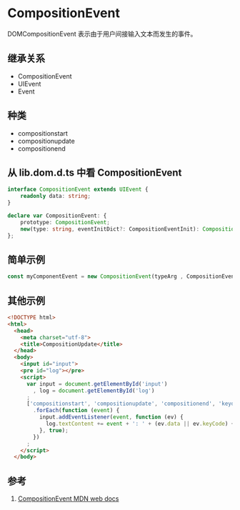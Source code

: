 # CompositionEvent

DOMCompositionEvent 表示由于用户间接输入文本而发生的事件。

## 继承关系

- CompositionEvent
- UIEvent
- Event

## 种类

- compositionstart
- compositionupdate
- compositionend

## 从 lib.dom.d.ts 中看 CompositionEvent

```ts
interface CompositionEvent extends UIEvent {
    readonly data: string;
}

declare var CompositionEvent: {
    prototype: CompositionEvent;
    new(type: string, eventInitDict?: CompositionEventInit): CompositionEvent;
};
```

## 简单示例

```ts
const myComponentEvent = new CompositionEvent(typeArg , CompositionEventInit)
```

## 其他示例

```html
<!DOCTYPE html>
<html>
  <head>
    <meta charset="utf-8">
    <title>CompositionUpdate</title>
  </head>
  <body>
    <input id="input">
    <pre id="log"></pre>
    <script>
      var input = document.getElementById('input')
        , log = document.getElementById('log')
      ;
      ['compositionstart', 'compositionupdate', 'compositionend', 'keydown']
        .forEach(function (event) {
          input.addEventListener(event, function (ev) {
            log.textContent += event + ': ' + (ev.data || ev.keyCode) + '\n';
          }, true);
        })
      ;
    </script>
  </body>
```

## 参考

1. [CompositionEvent MDN web docs](https://developer.mozilla.org/en-US/docs/Web/API/CompositionEvent/CompositionEvent)
